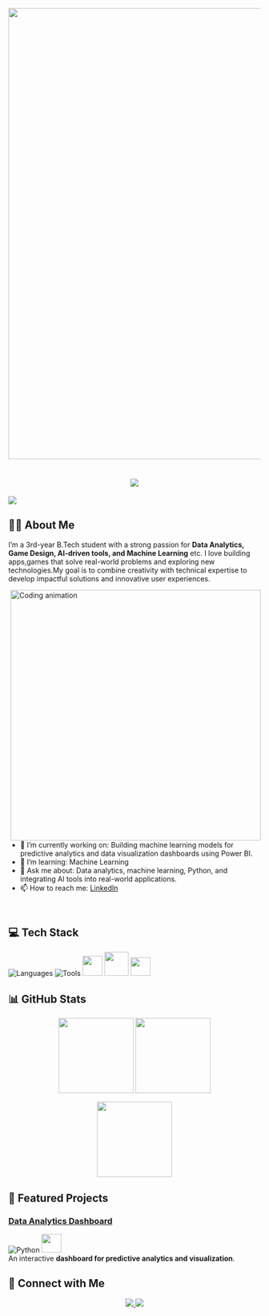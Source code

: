 <p align="center">
  <img src="https://github.com/Debargha-Mandal/Debargha-Mandal/blob/main/PC Coding and Dislay app Mobile.gif" width="900"/>
</p>

<!-- Centered Intro -->
<h1 align="center">
    <img src="https://readme-typing-svg.herokuapp.com/?font=Righteous&size=35&center=true&vCenter=true&width=500&height=70&duration=4000&lines=Hi+There!+👋;+I'm+Debargha+Mandal!;" />
</h1>

<p align="left">   <img src="https://komarev.com/ghpvc/?username=Debargha-Mandal&style=for-the-badge&color=blue"/> </p>

## 👨‍💻 About Me

I’m a 3rd-year B.Tech student with a strong passion for **Data Analytics, Game Design, AI-driven tools, and Machine Learning** etc. I love building apps,games that solve real-world problems and exploring new technologies.My goal is to combine creativity with technical expertise to develop impactful solutions and innovative user experiences.

<!-- Right-aligned animation -->
<img src="https://github.com/Debargha-Mandal/Debargha-Mandal/blob/main/Coding%20boy.gif" align="right" width="500" alt="Coding animation" />

- 🔭 I’m currently working on: Building machine learning models for predictive analytics and data visualization dashboards using Power BI.  
- 🌱 I’m learning: Machine Learning  
- 💬 Ask me about: Data analytics, machine learning, Python, and integrating AI tools into real-world applications.  
- 📫 How to reach me: [LinkedIn](https://www.linkedin.com/in/debargha-mandal-80b815363/)

<br clear="both"/>


## 💻 Tech Stack

![Languages](https://skillicons.dev/icons?i=c,cpp,python,java,html,css,js)
![Tools](https://skillicons.dev/icons?i=unity,github,vscode,mysql)
<img src="https://cdn.jsdelivr.net/gh/devicons/devicon/icons/jupyter/jupyter-original.svg" width="40" height="40"/>  <img src="https://colab.research.google.com/img/colab_favicon_256px.png" width="48" height="48"/>  <img src="https://upload.wikimedia.org/wikipedia/commons/c/cf/New_Power_BI_Logo.svg" width="40" height="37"/>

## 📊 GitHub Stats

<p align="center">
  <img src="https://github-readme-stats.vercel.app/api?username=Debargha-Mandal&show_icons=true&theme=github_dark" height="150"/>
  <img src="https://github-readme-stats.vercel.app/api/top-langs/?username=Debargha-Mandal&layout=compact&theme=github_dark" height="150"/>
</p>

<p align="center">
  <img src="https://github-readme-streak-stats.herokuapp.com/?user=Debargha-Mandal&theme=github-dark-blue" height="150"/>
</p>

## 🚀 Featured Projects

### [Data Analytics Dashboard](https://github.com/debarghamandal/data-analytics)  
![Python](https://skillicons.dev/icons?i=python)  <img src="https://upload.wikimedia.org/wikipedia/commons/c/cf/New_Power_BI_Logo.svg" width="40" height="37"/>  
An interactive **dashboard for predictive analytics and visualization**.

## 🤝 Connect with Me

<div align="center"> 
  <a href="https://www.linkedin.com/in/debargha-mandal-80b815363/" target="_blank">
    <img src="https://img.shields.io/badge/LinkedIn-0077B5?style=for-the-badge&logo=linkedin&logoColor=white" target="_blank" />
  </a>
  <a href="https://" target="_blank">
     <img src="https://img.shields.io/badge/Portfolio-FF5722?style=for-the-badge&logo=todoist&logoColor=white" target="_blank" />
  </a>
</div>
